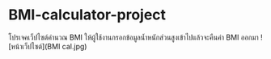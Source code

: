 # BMI-calculator-project
โปรเจคเว็ปไซต์คำนวณ BMI
ให้ผู้ใช้งานกรอกข้อมูลน้ำหนักส่วนสูงเข้าไปแล้วจะคืนค่า BMI ออกมา
![หน้าเว็ปไซต์](BMI cal.jpg)
